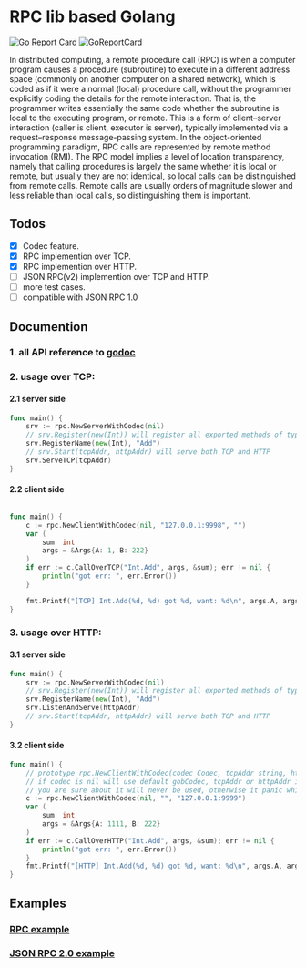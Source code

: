 # RPC lib based Golang
[![Go Report Card](https://goreportcard.com/badge/github.com/yeqown/rpc)](https://goreportcard.com/report/github.com/yeqown/rpc) [![GoReportCard](https://godoc.org/github.com/yeqown/rpc)](https://godoc.org/github.com/yeqown/rpc)

In distributed computing, a remote procedure call (RPC) is when a computer program causes a procedure (subroutine) to execute in a different address space (commonly on another computer on a shared network), which is coded as if it were a normal (local) procedure call, without the programmer explicitly coding the details for the remote interaction. That is, the programmer writes essentially the same code whether the subroutine is local to the executing program, or remote. This is a form of client–server interaction (caller is client, executor is server), typically implemented via a request–response message-passing system. In the object-oriented programming paradigm, RPC calls are represented by remote method invocation (RMI). The RPC model implies a level of location transparency, namely that calling procedures is largely the same whether it is local or remote, but usually they are not identical, so local calls can be distinguished from remote calls. Remote calls are usually orders of magnitude slower and less reliable than local calls, so distinguishing them is important.

## Todos

* [x] Codec feature.
* [x] RPC implemention over TCP.
* [x] RPC implemention over HTTP.
* [ ] JSON RPC(v2) implemention over TCP and HTTP.
* [ ] more test cases.
* [ ] compatible with JSON RPC 1.0

## Documention

### 1. all API reference to [godoc](https://godoc.org/github.com/yeqown/rpc)

### 2. usage over TCP:

#### 2.1 server side

```go
func main() {
	srv := rpc.NewServerWithCodec(nil)
	// srv.Register(new(Int)) will register all exported methods of type `Int`
	srv.RegisterName(new(Int), "Add")
	// srv.Start(tcpAddr, httpAddr) will serve both TCP and HTTP
	srv.ServeTCP(tcpAddr)
}
```

#### 2.2 client side

```go

func main() {
	c := rpc.NewClientWithCodec(nil, "127.0.0.1:9998", "")
	var (
		sum  int
		args = &Args{A: 1, B: 222}
	)
	if err := c.CallOverTCP("Int.Add", args, &sum); err != nil {
		println("got err: ", err.Error())
	}

	fmt.Printf("[TCP] Int.Add(%d, %d) got %d, want: %d\n", args.A, args.B, sum, args.A+args.B)
}
```

### 3. usage over HTTP:

#### 3.1 server side

```go
func main() {
	srv := rpc.NewServerWithCodec(nil)
	// srv.Register(new(Int)) will register all exported methods of type `Int`
	srv.RegisterName(new(Int), "Add")
	srv.ListenAndServe(httpAddr)
	// srv.Start(tcpAddr, httpAddr) will serve both TCP and HTTP
}
```

#### 3.2 client side

```go
func main() {
	// prototype rpc.NewClientWithCodec(codec Codec, tcpAddr string, httpAddr string)
	// if codec is nil will use default gobCodec, tcpAddr or httpAddr is empty only when
	// you are sure about it will never be used, otherwise it panic while using some functions.
	c := rpc.NewClientWithCodec(nil, "", "127.0.0.1:9999")
	var (
		sum  int
		args = &Args{A: 1111, B: 222}
	)
	if err := c.CallOverHTTP("Int.Add", args, &sum); err != nil {
		println("got err: ", err.Error())
	}
	fmt.Printf("[HTTP] Int.Add(%d, %d) got %d, want: %d\n", args.A, args.B, sum, args.A+args.B)
}
```

## Examples

### [RPC example](examples/rpc)
### [JSON RPC 2.0 example](examples/json2)